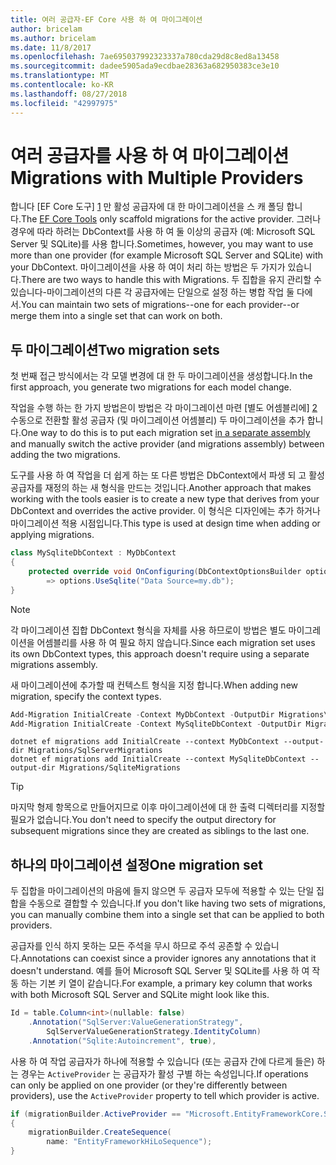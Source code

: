 ```yaml
---
title: 여러 공급자-EF Core 사용 하 여 마이그레이션
author: bricelam
ms.author: bricelam
ms.date: 11/8/2017
ms.openlocfilehash: 7ae695037992323337a780cda29d8c8ed8a13458
ms.sourcegitcommit: dadee5905ada9ecdbae28363a682950383ce3e10
ms.translationtype: MT
ms.contentlocale: ko-KR
ms.lasthandoff: 08/27/2018
ms.locfileid: "42997975"
---
```

<a name="migrations-with-multiple-providers"></a><span data-ttu-id="c1f70-102">여러 공급자를 사용 하 여 마이그레이션</span><span class="sxs-lookup"><span data-stu-id="c1f70-102">Migrations with Multiple Providers</span></span>
==================================
<span data-ttu-id="c1f70-103">합니다 [EF Core 도구] [ 1] 만 활성 공급자에 대 한 마이그레이션을 스 캐 폴딩 합니다.</span><span class="sxs-lookup"><span data-stu-id="c1f70-103">The [EF Core Tools][1] only scaffold migrations for the active provider.</span></span> <span data-ttu-id="c1f70-104">그러나 경우에 따라 하려는 DbContext를 사용 하 여 둘 이상의 공급자 (예: Microsoft SQL Server 및 SQLite)를 사용 합니다.</span><span class="sxs-lookup"><span data-stu-id="c1f70-104">Sometimes, however, you may want to use more than one provider (for example Microsoft SQL Server and SQLite) with your DbContext.</span></span> <span data-ttu-id="c1f70-105">마이그레이션을 사용 하 여이 처리 하는 방법은 두 가지가 있습니다.</span><span class="sxs-lookup"><span data-stu-id="c1f70-105">There are two ways to handle this with Migrations.</span></span> <span data-ttu-id="c1f70-106">두 집합을 유지 관리할 수 있습니다-마이그레이션의 다른 각 공급자에는 단일으로 설정 하는 병합 작업 둘 다에서.</span><span class="sxs-lookup"><span data-stu-id="c1f70-106">You can maintain two sets of migrations--one for each provider--or merge them into a single set that can work on both.</span></span>

<a name="two-migration-sets"></a><span data-ttu-id="c1f70-107">두 마이그레이션</span><span class="sxs-lookup"><span data-stu-id="c1f70-107">Two migration sets</span></span>
------------------
<span data-ttu-id="c1f70-108">첫 번째 접근 방식에서는 각 모델 변경에 대 한 두 마이그레이션을 생성합니다.</span><span class="sxs-lookup"><span data-stu-id="c1f70-108">In the first approach, you generate two migrations for each model change.</span></span>

<span data-ttu-id="c1f70-109">작업을 수행 하는 한 가지 방법은이 방법은 각 마이그레이션 마련 [별도 어셈블리에] [ 2] 수동으로 전환할 활성 공급자 (및 마이그레이션 어셈블리) 두 마이그레이션을 추가 합니다.</span><span class="sxs-lookup"><span data-stu-id="c1f70-109">One way to do this is to put each migration set [in a separate assembly][2] and manually switch the active provider (and migrations assembly) between adding the two migrations.</span></span>

<span data-ttu-id="c1f70-110">도구를 사용 하 여 작업을 더 쉽게 하는 또 다른 방법은 DbContext에서 파생 되 고 활성 공급자를 재정의 하는 새 형식을 만드는 것입니다.</span><span class="sxs-lookup"><span data-stu-id="c1f70-110">Another approach that makes working with the tools easier is to create a new type that derives from your DbContext and overrides the active provider.</span></span> <span data-ttu-id="c1f70-111">이 형식은 디자인에는 추가 하거나 마이그레이션 적용 시점입니다.</span><span class="sxs-lookup"><span data-stu-id="c1f70-111">This type is used at design time when adding or applying migrations.</span></span>

``` csharp
class MySqliteDbContext : MyDbContext
{
    protected override void OnConfiguring(DbContextOptionsBuilder options)
        => options.UseSqlite("Data Source=my.db");
}
```

> [!NOTE]
> <span data-ttu-id="c1f70-112">각 마이그레이션 집합 DbContext 형식을 자체를 사용 하므로이 방법은 별도 마이그레이션을 어셈블리를 사용 하 여 필요 하지 않습니다.</span><span class="sxs-lookup"><span data-stu-id="c1f70-112">Since each migration set uses its own DbContext types, this approach doesn't require using a separate migrations assembly.</span></span>

<span data-ttu-id="c1f70-113">새 마이그레이션에 추가할 때 컨텍스트 형식을 지정 합니다.</span><span class="sxs-lookup"><span data-stu-id="c1f70-113">When adding new migration, specify the context types.</span></span>

``` powershell
Add-Migration InitialCreate -Context MyDbContext -OutputDir Migrations\SqlServerMigrations
Add-Migration InitialCreate -Context MySqliteDbContext -OutputDir Migrations\SqliteMigrations
```
``` Console
dotnet ef migrations add InitialCreate --context MyDbContext --output-dir Migrations/SqlServerMigrations
dotnet ef migrations add InitialCreate --context MySqliteDbContext --output-dir Migrations/SqliteMigrations
```

> [!TIP]
> <span data-ttu-id="c1f70-114">마지막 형제 항목으로 만들어지므로 이후 마이그레이션에 대 한 출력 디렉터리를 지정할 필요가 없습니다.</span><span class="sxs-lookup"><span data-stu-id="c1f70-114">You don't need to specify the output directory for subsequent migrations since they are created as siblings to the last one.</span></span>

<a name="one-migration-set"></a><span data-ttu-id="c1f70-115">하나의 마이그레이션 설정</span><span class="sxs-lookup"><span data-stu-id="c1f70-115">One migration set</span></span>
-----------------
<span data-ttu-id="c1f70-116">두 집합을 마이그레이션의 마음에 들지 않으면 두 공급자 모두에 적용할 수 있는 단일 집합을 수동으로 결합할 수 있습니다.</span><span class="sxs-lookup"><span data-stu-id="c1f70-116">If you don't like having two sets of migrations, you can manually combine them into a single set that can be applied to both providers.</span></span>

<span data-ttu-id="c1f70-117">공급자를 인식 하지 못하는 모든 주석을 무시 하므로 주석 공존할 수 있습니다.</span><span class="sxs-lookup"><span data-stu-id="c1f70-117">Annotations can coexist since a provider ignores any annotations that it doesn't understand.</span></span> <span data-ttu-id="c1f70-118">예를 들어 Microsoft SQL Server 및 SQLite를 사용 하 여 작동 하는 기본 키 열이 같습니다.</span><span class="sxs-lookup"><span data-stu-id="c1f70-118">For example, a primary key column that works with both Microsoft SQL Server and SQLite might look like this.</span></span>

``` csharp
Id = table.Column<int>(nullable: false)
    .Annotation("SqlServer:ValueGenerationStrategy",
        SqlServerValueGenerationStrategy.IdentityColumn)
    .Annotation("Sqlite:Autoincrement", true),
```

<span data-ttu-id="c1f70-119">사용 하 여 작업 공급자가 하나에 적용할 수 있습니다 (또는 공급자 간에 다르게 들은) 하는 경우는 `ActiveProvider` 는 공급자가 활성 구별 하는 속성입니다.</span><span class="sxs-lookup"><span data-stu-id="c1f70-119">If operations can only be applied on one provider (or they're differently between providers), use the `ActiveProvider` property to tell which provider is active.</span></span>

``` csharp
if (migrationBuilder.ActiveProvider == "Microsoft.EntityFrameworkCore.SqlServer")
{
    migrationBuilder.CreateSequence(
        name: "EntityFrameworkHiLoSequence");
}
```


  [1]: ../../miscellaneous/cli/index.md
  [2]: projects.md
